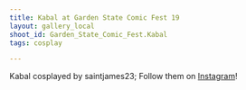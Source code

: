 ```yaml
---
title: Kabal at Garden State Comic Fest 19
layout: gallery_local
shoot_id: Garden_State_Comic_Fest.Kabal
tags: cosplay

---
```


Kabal cosplayed by saintjames23; Follow them on [Instagram](https://www.instagram.com/saintjames23)!

